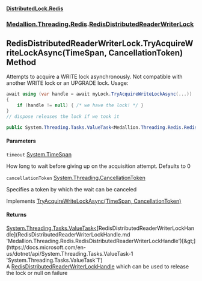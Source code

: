 #### [DistributedLock.Redis](README.md 'README')
### [Medallion.Threading.Redis](Medallion.Threading.Redis.md 'Medallion.Threading.Redis').[RedisDistributedReaderWriterLock](RedisDistributedReaderWriterLock.md 'Medallion.Threading.Redis.RedisDistributedReaderWriterLock')

## RedisDistributedReaderWriterLock.TryAcquireWriteLockAsync(TimeSpan, CancellationToken) Method

Attempts to acquire a WRITE lock asynchronously. Not compatible with another WRITE lock or an UPGRADE lock. Usage: 

```csharp
await using (var handle = await myLock.TryAcquireWriteLockAsync(...))
{
    if (handle != null) { /* we have the lock! */ }
}
// dispose releases the lock if we took it
```

```csharp
public System.Threading.Tasks.ValueTask<Medallion.Threading.Redis.RedisDistributedReaderWriterLockHandle?> TryAcquireWriteLockAsync(System.TimeSpan timeout=default(System.TimeSpan), System.Threading.CancellationToken cancellationToken=default(System.Threading.CancellationToken));
```
#### Parameters

<a name='Medallion.Threading.Redis.RedisDistributedReaderWriterLock.TryAcquireWriteLockAsync(System.TimeSpan,System.Threading.CancellationToken).timeout'></a>

`timeout` [System.TimeSpan](https://docs.microsoft.com/en-us/dotnet/api/System.TimeSpan 'System.TimeSpan')

How long to wait before giving up on the acquisition attempt. Defaults to 0

<a name='Medallion.Threading.Redis.RedisDistributedReaderWriterLock.TryAcquireWriteLockAsync(System.TimeSpan,System.Threading.CancellationToken).cancellationToken'></a>

`cancellationToken` [System.Threading.CancellationToken](https://docs.microsoft.com/en-us/dotnet/api/System.Threading.CancellationToken 'System.Threading.CancellationToken')

Specifies a token by which the wait can be canceled

Implements [TryAcquireWriteLockAsync(TimeSpan, CancellationToken)](https://github.com/madelson/DistributedLock/tree/default-documentation/docs/api/DistributedLock.Core/IDistributedReaderWriterLock.TryAcquireWriteLockAsync.yhTsitSwERpacPdxWmUvww.md 'Medallion.Threading.IDistributedReaderWriterLock.TryAcquireWriteLockAsync(System.TimeSpan,System.Threading.CancellationToken)')

#### Returns
[System.Threading.Tasks.ValueTask&lt;](https://docs.microsoft.com/en-us/dotnet/api/System.Threading.Tasks.ValueTask-1 'System.Threading.Tasks.ValueTask`1')[RedisDistributedReaderWriterLockHandle](RedisDistributedReaderWriterLockHandle.md 'Medallion.Threading.Redis.RedisDistributedReaderWriterLockHandle')[&gt;](https://docs.microsoft.com/en-us/dotnet/api/System.Threading.Tasks.ValueTask-1 'System.Threading.Tasks.ValueTask`1')  
A [RedisDistributedReaderWriterLockHandle](RedisDistributedReaderWriterLockHandle.md 'Medallion.Threading.Redis.RedisDistributedReaderWriterLockHandle') which can be used to release the lock or null on failure